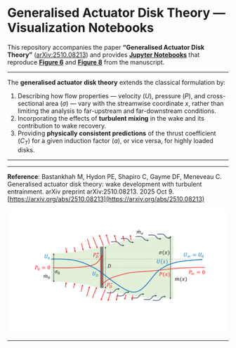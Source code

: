 # Generalised Actuator Disk Theory — Visualization Notebooks 

This repository accompanies the paper **“Generalised Actuator Disk Theory”** ([arXiv:2510.08213](https://arxiv.org/abs/2510.08213)) and provides **[Jupyter Notebooks](/JupyterNotebooks)** that reproduce **[Figure 6](/JupyterNotebooks/Figure%206)** and **[Figure 8](/JupyterNotebooks/Figure%208)** from the manuscript. 

---

The **generalised actuator disk theory** extends the classical formulation by:
1. Describing how flow properties — velocity ($U$), pressure ($P$), and cross-sectional area ($\sigma$) — vary with the streamwise coordinate $x$, rather than limiting the analysis to far-upstream and far-downstream conditions.  
2. Incorporating the effects of **turbulent mixing** in the wake and its contribution to wake recovery.  
3. Providing **physically consistent predictions** of the thrust coefficient ($C_T$) for a given induction factor ($a$), or vice versa, for highly loaded disks.
---
---
**Reference**: Bastankhah M, Hydon PE, Shapiro C, Gayme DF, Meneveau C. Generalised actuator disk theory: wake development with turbulent entrainment. arXiv preprint arXiv:2510.08213. 2025 Oct 9. [https://arxiv.org/abs/2510.08213](https://arxiv.org/abs/2510.08213)

![Actuator Disk Schematic](images/schematic.PNG)

----------------------------------------


